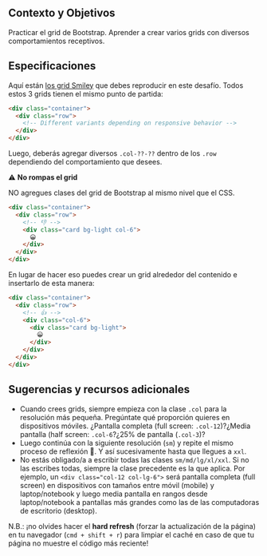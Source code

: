 ## Contexto y Objetivos

Practicar el grid de Bootstrap. Aprender a crear varios grids con diversos comportamientos receptivos.

## Especificaciones

Aquí están [los grid Smiley](http://lewagon.github.io/bootstrap-challenges/01-New-Bootstrap-grid/) que debes reproducir en este desafío. Todos estos 3 grids tienen el mismo punto de partida:

```html
<div class="container">
  <div class="row">
    <!-- Different variants depending on responsive behavior -->
  </div>
</div>
```

Luego, deberás agregar diversos `.col-??-??` dentro de los `.row` dependiendo del comportamiento que desees.

⚠️ **No rompas el grid**

NO agregues clases del grid de Bootstrap al mismo nivel que el CSS.

```html
<div class="container">
  <div class="row">
    <!-- 👎 -->
    <div class="card bg-light col-6">
      😀
    </div>
  </div>
</div>
```

En lugar de hacer eso puedes crear un grid alrededor del contenido e insertarlo de esta manera:


```html
<div class="container">
  <div class="row">
    <!-- 👍 -->
    <div class="col-6">
      <div class="card bg-light">
        😀
      </div>
    </div>
  </div>
</div>
```

## Sugerencias y recursos adicionales

- Cuando crees grids, siempre empieza con la clase `.col` para la resolución más pequeña. Pregúntate qué proporción quieres en dispositivos móviles. ¿Pantalla completa (full screen: `.col-12`)?¿Media pantalla (half screen: `.col-6`?¿25% de pantalla (`.col-3`)?
- Luego continúa con la siguiente resolución (`sm`) y repite el mismo proceso de reflexión 🤔. Y así sucesivamente hasta que llegues a `xxl`.
- No estás obligado/a a escribir todas las clases  `sm/md/lg/xl/xxl`. Si no las escribes todas, siempre la clase precedente es la que aplica. Por ejemplo, un `<div class="col-12 col-lg-6">` será pantalla completa (full screen) en dispositivos con tamaños entre móvil (mobile) y laptop/notebook y luego media pantalla en rangos desde laptop/notebook a pantallas más grandes como las de las computadoras de escritorio (desktop).

N.B.: ¡no olvides hacer el **hard refresh** (forzar la actualización de la página) en tu navegador (`cmd + shift + r`) para limpiar el caché en caso de que tu página no muestre el código más reciente!
